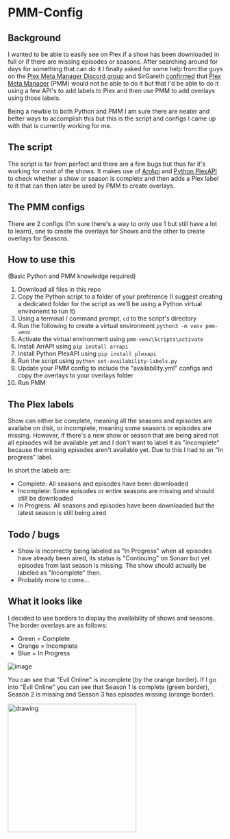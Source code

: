 # PMM-Config

## Background
I wanted to be able to easily see on Plex if a show has been downloaded in full or if there are missing episodes or seasons. After searching around for days for something that can do it I finally asked for some help from the guys on the [Plex Meta Manager Discord group](https://discord.gg/NfH6mGFuAB) and SirGareth [confirmed](https://discord.com/channels/822460010649878528/822460010649878531/1061099419153469571) that [Plex Meta Manager](https://metamanager.wiki/en/latest/index.html) (PMM) would not be able to do it but that I'd be able to do it using a few API's to add labels to Plex and then use PMM to add overlays using those labels.

Being a newbie to both Python and PMM I am sure there are neater and better ways to accomplish this but this is the script and configs I came up with that is currently working for me.  

## The script
The script is far from perfect and there are a few bugs but thus far it's working for most of the shows. It makes use of [ArrApi](https://arrapi.metamanager.wiki/en/latest/index.html) and [Python PlexAPI](https://python-plexapi.readthedocs.io/en/latest/introduction.html) to check whether a show or season is complete and then adds a Plex label to it that can then later be used by PMM to create overlays.

## The PMM configs
There are 2 configs (I'm sure there's a way to only use 1 but still have a lot to learn), one to create the overlays for Shows and the other to create overlays for Seasons. 

## How to use this
(Basic Python and PMM knowledge required)
1. Download all files in this repo
2. Copy the Python script to a folder of your preference (I suggest creating a dedicated folder for the script as we'll be using a Python virtual environemt to run it)
3. Using a terminal / command prompt, `cd` to the script's directory
4. Run the following to create a virtual environment `python3 -m venv pmm-venv`
5. Activate the virtual environment using `pmm-venv\Scripts\activate`
6. Install ArrAPI using `pip install arrapi`
7. Install Python PlexAPI using `pip install plexapi`
8. Run the script using `python set-availability-labels.py`
9. Update your PMM config to include the "availability.yml" configs and copy the overlays to your overlays folder
10. Run PMM

## The Plex labels
Show can either be complete, meaning all the seasons and episodes are availabe on disk, or incomplete, meaning some seasons or episodes are missing.  However, if there's a new show or season that are being aired not all episodes will be available yet and I don't want to label it as "incomplete" because the missing episodes aren't available yet.  Due to this I had to an "In progress" label.

In short the labels are:
* Complete: All seasons and episodes have been downloaded
* Incomplete: Some episodes or entire seasons are missing and should still be downloaded
* In Progress: All seasons and episodes have been downloaded but the latest season is still being aired

## Todo / bugs
- Show is incorrectly being labeled as "In Progress" when all episodes have already been aired, its status is "Continuing" on Sonarr but yet episodes from last season is missing.  The show should actually be labeled as "Incomplete" then.
- Probably more to come...

## What it looks like
I decided to use borders to display the availability of shows and seasons.  The border overlays are as follows:
* Green = Complete
* Orange = Incomplete
* Blue = In Progress

![image](https://user-images.githubusercontent.com/10231893/211212798-9be5abac-8728-4a53-a714-565f23663623.png)

You can see that "Evil Online" is incomplete (by the orange border).  If I go into "Evil Online" you can see that Season 1 is complete (green border), Season 2 is missing and Season 3 has episodes missing (orange border).

<img src="https://user-images.githubusercontent.com/10231893/211212821-0181fa2b-9ba1-4e49-aa53-592e6ea205ac.png" alt="drawing" height="300"/>



